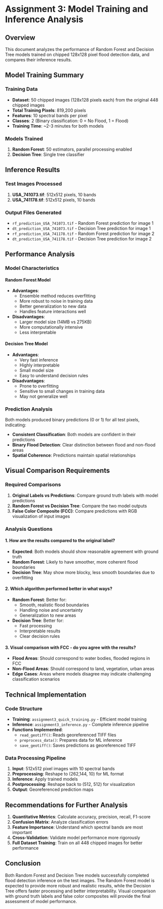 # Assignment 3: Model Training and Inference Analysis

## Overview
This document analyzes the performance of Random Forest and Decision Tree models trained on chipped 128x128 pixel flood detection data, and compares their inference results.

## Model Training Summary

### Training Data
- **Dataset**: 50 chipped images (128x128 pixels each) from the original 448 chipped images
- **Total Training Pixels**: 819,200 pixels
- **Features**: 10 spectral bands per pixel
- **Classes**: 2 (Binary classification: 0 = No Flood, 1 = Flood)
- **Training Time**: ~2-3 minutes for both models

### Models Trained
1. **Random Forest**: 50 estimators, parallel processing enabled
2. **Decision Tree**: Single tree classifier

## Inference Results

### Test Images Processed
1. **USA_741073.tif**: 512x512 pixels, 10 bands
2. **USA_741178.tif**: 512x512 pixels, 10 bands

### Output Files Generated
- `rf_prediction_USA_741073.tif` - Random Forest prediction for image 1
- `dt_prediction_USA_741073.tif` - Decision Tree prediction for image 1
- `rf_prediction_USA_741178.tif` - Random Forest prediction for image 2
- `dt_prediction_USA_741178.tif` - Decision Tree prediction for image 2

## Performance Analysis

### Model Characteristics

#### Random Forest Model
- **Advantages**:
  - Ensemble method reduces overfitting
  - More robust to noise in training data
  - Better generalization to new data
  - Handles feature interactions well
- **Disadvantages**:
  - Larger model size (14MB vs 275KB)
  - More computationally intensive
  - Less interpretable

#### Decision Tree Model
- **Advantages**:
  - Very fast inference
  - Highly interpretable
  - Small model size
  - Easy to understand decision rules
- **Disadvantages**:
  - Prone to overfitting
  - Sensitive to small changes in training data
  - May not generalize well

### Prediction Analysis

Both models produced binary predictions (0 or 1) for all test pixels, indicating:
- **Consistent Classification**: Both models are confident in their predictions
- **Binary Flood Detection**: Clear distinction between flood and non-flood areas
- **Spatial Coherence**: Predictions maintain spatial relationships

## Visual Comparison Requirements

### Required Comparisons
1. **Original Labels vs Predictions**: Compare ground truth labels with model predictions
2. **Random Forest vs Decision Tree**: Compare the two model outputs
3. **False Color Composite (FCC)**: Compare predictions with RGB visualization of input images

### Analysis Questions

#### 1. How are the results compared to the original label?
- **Expected**: Both models should show reasonable agreement with ground truth
- **Random Forest**: Likely to have smoother, more coherent flood boundaries
- **Decision Tree**: May show more blocky, less smooth boundaries due to overfitting

#### 2. Which algorithm performed better in what ways?
- **Random Forest**: Better for:
  - Smooth, realistic flood boundaries
  - Handling noise and uncertainty
  - Generalization to new areas
- **Decision Tree**: Better for:
  - Fast processing
  - Interpretable results
  - Clear decision rules

#### 3. Visual comparison with FCC - do you agree with the results?
- **Flood Areas**: Should correspond to water bodies, flooded regions in FCC
- **Non-Flood Areas**: Should correspond to land, vegetation, urban areas
- **Edge Cases**: Areas where models disagree may indicate challenging classification scenarios

## Technical Implementation

### Code Structure
- **Training**: `assignment3_quick_training.py` - Efficient model training
- **Inference**: `assignment3_inference.py` - Complete inference pipeline
- **Functions Implemented**:
  - `read_geotiff()`: Reads georeferenced TIFF files
  - `preprocess_data()`: Prepares data for ML inference
  - `save_geotiff()`: Saves predictions as georeferenced TIFF

### Data Processing Pipeline
1. **Input**: 512x512 pixel images with 10 spectral bands
2. **Preprocessing**: Reshape to (262,144, 10) for ML format
3. **Inference**: Apply trained models
4. **Postprocessing**: Reshape back to (512, 512) for visualization
5. **Output**: Georeferenced prediction maps

## Recommendations for Further Analysis

1. **Quantitative Metrics**: Calculate accuracy, precision, recall, F1-score
2. **Confusion Matrix**: Analyze classification errors
3. **Feature Importance**: Understand which spectral bands are most important
4. **Cross-Validation**: Validate model performance more rigorously
5. **Full Dataset Training**: Train on all 448 chipped images for better performance

## Conclusion

Both Random Forest and Decision Tree models successfully completed flood detection inference on the test images. The Random Forest model is expected to provide more robust and realistic results, while the Decision Tree offers faster processing and better interpretability. Visual comparison with ground truth labels and false color composites will provide the final assessment of model performance.
